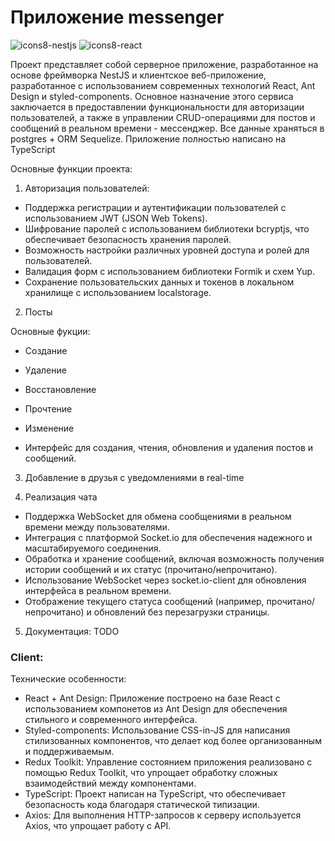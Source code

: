 # Приложение messenger

![icons8-nestjs](https://github.com/Doonu/messenger_app/assets/123429108/6bb51f10-87b4-43d7-9436-497ae7481156)         ![icons8-react](https://github.com/Doonu/messenger_app/assets/123429108/ae1d06a0-6f40-4491-96bd-5bdae9cdcfcd)


Проект представляет собой серверное приложение, разработанное на основе фреймворка NestJS и клиентское веб-приложение, разработанное с использованием современных технологий React, Ant Design и styled-components. 
Основное назначение этого сервиса заключается в предоставлении функциональности для авторизации пользователей, а также в управлении CRUD-операциями для постов и сообщений в реальном времени - мессенджер. 
Все данные храняться в postgres + ORM Sequelize. Приложение полностью написано на TypeScript

Основные функции проекта:
1) Авторизация пользователей:

- Поддержка регистрации и аутентификации пользователей с использованием JWT (JSON Web Tokens).
- Шифрование паролей с использованием библиотеки bcryptjs, что обеспечивает безопасность хранения паролей.
- Возможность настройки различных уровней доступа и ролей для пользователей.
- Валидация форм с использованием библиотеки Formik и схем Yup.
- Сохранение пользовательских данных и токенов в локальном хранилище с использованием localstorage.

2) Посты

Основные фукции:
- Создание
- Удаление
- Восстановление
- Прочтение
- Изменение

- Интерфейс для создания, чтения, обновления и удаления постов и сообщений.

3) Добавление в друзья с уведомлениями в real-time

4) Реализация чата
- Поддержка WebSocket для обмена сообщениями в реальном времени между пользователями.
- Интеграция с платформой Socket.io для обеспечения надежного и масштабируемого соединения.
- Обработка и хранение сообщений, включая возможность получения истории сообщений и их статус (прочитано/непрочитано).
- Использование WebSocket через socket.io-client для обновления интерфейса в реальном времени.
- Отображение текущего статуса сообщений (например, прочитано/непрочитано) и обновлений без перезагрузки страницы.

5) Документация: TODO

### Client:

Технические особенности:
- React + Ant Design: Приложение построено на базе React с использованием компонетов из Ant Design для обеспечения стильного и современного интерфейса.
- Styled-components: Использование CSS-in-JS для написания стилизованных компонентов, что делает код более организованным и поддерживаемым.
- Redux Toolkit: Управление состоянием приложения реализовано с помощью Redux Toolkit, что упрощает обработку сложных взаимодействий между компонентами.
- TypeScript: Проект написан на TypeScript, что обеспечивает безопасность кода благодаря статической типизации.
- Axios: Для выполнения HTTP-запросов к серверу используется Axios, что упрощает работу с API.



